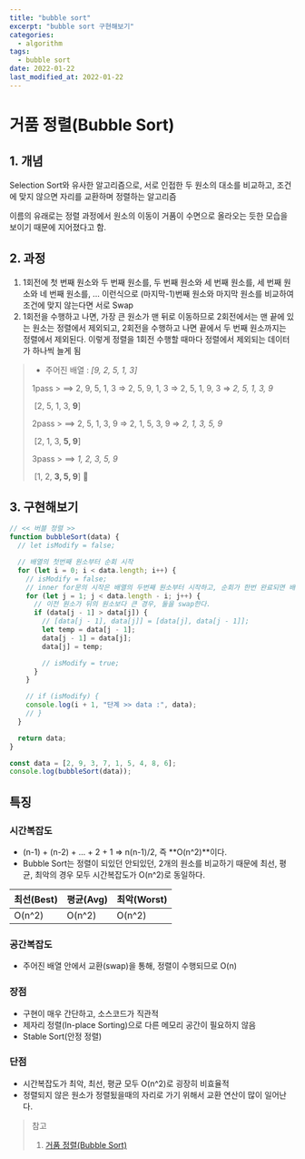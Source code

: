 ```yaml
---
title: "bubble sort"
excerpt: "bubble sort 구현해보기"
categories:
  - algorithm
tags:
  - bubble sort
date: 2022-01-22
last_modified_at: 2022-01-22
---
```


# 거품 정렬(Bubble Sort)

## 1. 개념

Selection Sort와 유사한 알고리즘으로, 서로 인접한 두 원소의 대소를 비교하고, 조건에 맞지 않으면 자리를 교환하며 정렬하는 알고리즘

이름의 유래로는 정렬 과정에서 원소의 이동이 거품이 수면으로 올라오는 듯한 모습을 보이기 때문에 지어졌다고 함.



## 2. 과정

1) 1회전에 첫 번째 원소와 두 번째 원소를, 두 번째 원소와 세 번째 원소를, 세 번째 원소와 네 번째 원소를, ... 이런식으로 (마지막-1)번째 원소와 마지막 원소를 비교하여 조건에 맞지 않는다면 서로 Swap
1) 1회전을 수행하고 나면, 가장 큰 원소가 맨 뒤로 이동하므로 2회전에서는 맨 끝에 있는 원소는 정렬에서 제외되고, 2회전을 수행하고 나면 끝에서 두 번째 원소까지는 정렬에서 제외된다. 이렇게 정렬을 1회전 수행할 때마다 정렬에서 제외되는 데이터가 하나씩 늘게 됨

>* 주어진 배열 : *[9, 2, 5, 1, 3]*
>
>1pass >  ==> 2, 9, 5, 1, 3 => 2, 5, 9, 1, 3 => 2, 5, 1, 9, 3 => *2, 5, 1, 3, 9*
>
> ​                       [2, 5, 1, 3, **9**]
> 
>2pass >  ==> 2, 5, 1, 3, 9 => 2, 1, 5, 3, 9 => *2, 1, 3, 5, 9*
> 
>​                       [2, 1, 3, **5, 9**]
> 
>3pass >  ==> *1, 2, 3, 5, 9*
> 
>​                       [1, 2, **3, 5, 9**] 🥳



## 3. 구현해보기

```javascript
// << 버블 정렬 >>
function bubbleSort(data) {
  // let isModify = false;

  // 배열의 첫번째 원소부터 순회 시작
  for (let i = 0; i < data.length; i++) {
    // isModify = false;
    // inner for문의 시작은 배열의 두번째 원소부터 시작하고, 순회가 한번 완료되면 배열 맨 마지막에는 가장 큰 값이 정렬되기 때문에, 조건식에서 data.length-i를 해준다.
    for (let j = 1; j < data.length - i; j++) {
      // 이전 원소가 뒤의 원소보다 큰 경우, 둘을 swap한다.
      if (data[j - 1] > data[j]) {
        // [data[j - 1], data[j]] = [data[j], data[j - 1]];
        let temp = data[j - 1];
        data[j - 1] = data[j];
        data[j] = temp;

        // isModify = true;
      }
    }

    // if (isModify) {
    console.log(i + 1, "단계 >> data :", data);
    // }
  }

  return data;
}

const data = [2, 9, 3, 7, 1, 5, 4, 8, 6];
console.log(bubbleSort(data));
```



## 특징

### 시간복잡도 

- (n-1) + (n-2) + ... + 2 + 1 => n(n-1)/2, 즉 **O(n^2)**이다.
- Bubble Sort는 정렬이 되있던 안되있던, 2개의 원소를 비교하기 때문에 최선, 평균, 최악의 경우 모두 시간복잡도가 O(n^2)로 동일하다.

| 최선(Best) | 평균(Avg) | 최악(Worst) |
| ---------- | --------- | ----------- |
| O(n^2)     | O(n^2)    | O(n^2)      |



### 공간복잡도

- 주어진 배열 안에서 교환(swap)을 통해, 정렬이 수행되므로 O(n)



### 장점

- 구현이 매우 간단하고, 소스코드가 직관적
- 제자리 정렬(In-place Sorting)으로 다른 메모리 공간이 필요하지 않음
- Stable Sort(안정 정렬)



### 단점

- 시간복잡도가 최악, 최선, 평균 모두 O(n^2)로 굉장히 비효율적
- 정렬되지 않은 원소가 정렬됬을때의 자리로 가기 위해서 교환 연산이 많이 일어난다.



> 참고 
>
> 1) [거품 정렬(Bubble Sort)](https://gyoogle.dev/blog/algorithm/Bubble%20Sort.html)
